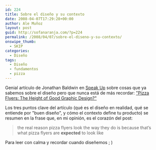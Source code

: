 ```yaml
---
id: 224
title: Sobre el diseño y su contexto
date: 2008-04-07T17:29:28+00:00
author: Ale Muñoz
layout: post
guid: http://sofanaranja.com/?p=224
permalink: /2008/04/07/sobre-el-diseno-y-su-contexto/
onswipe_thumb:
  - SKIP
categories:
  - Diseño
tags:
  - Diseño
  - fundamentos
  - pizza
---
```

Genial artículo de Jonathan Baldwin en [Speak Up](http://www.underconsideration.com/speakup) sobre cosas que ya sabemos sobre el diseño pero que nunca está de más recordar: ["Pizza Flyers: The Height of Good Graphic Design?"](http://www.underconsideration.com/speakup/archives/002462.html)

Los tres puntos clave del artículo (qué es el diseño en realidad, qué se entiende por "buen diseño", y cómo el contexto define tu producto) se resumen en la frase que, en mi opinión, es el corazón del post:

> the real reason pizza flyers look the way they do is because that’s what pizza flyers are **expected** to look like

Para leer con calma y recordar cuando diseñemos ; )